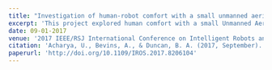 ```yaml
---
title: "Investigation of human-robot comfort with a small unmanned aerial vehicle compared to a ground robot"
excerpt: 'This project explored human comfort with a small Unmanned Aerial Vehicle (sUAV) and a ground vehicle.'
date: 09-01-2017
venue: '2017 IEEE/RSJ International Conference on Intelligent Robots and Systems (IROS)'
citation: 'Acharya, U., Bevins, A., & Duncan, B. A. (2017, September). Investigation of human-robot comfort with a small unmanned aerial vehicle compared to a ground robot. In 2017 IEEE/RSJ International Conference on Intelligent Robots and Systems (IROS) (pp. 2758-2765). IEEE. http://doi.org/10.1109/IROS.2017.8206104'
paperurl: 'http://doi.org/10.1109/IROS.2017.8206104'
---
```

